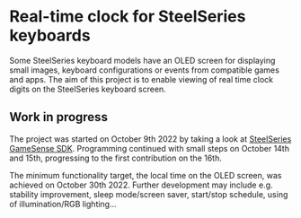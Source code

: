 # Real-time clock for SteelSeries keyboards

Some SteelSeries keyboard models have an OLED screen for displaying small images, keyboard configurations or events from compatible games and apps. The aim of this project is to enable viewing of real time clock digits on the SteelSeries keyboard screen.

## Work in progress
The project was started on October 9th 2022 by taking a look at [SteelSeries GameSense SDK](https://github.com/SteelSeries/gamesense-sdk). Programming continued with small steps on October 14th and 15th, progressing to the first contribution on the 16th.

The minimum functionality target, the local time on the OLED screen, was achieved on October 30th 2022. Further development may include e.g. stability improvement, sleep mode/screen saver, start/stop schedule, using of illumination/RGB lighting...
